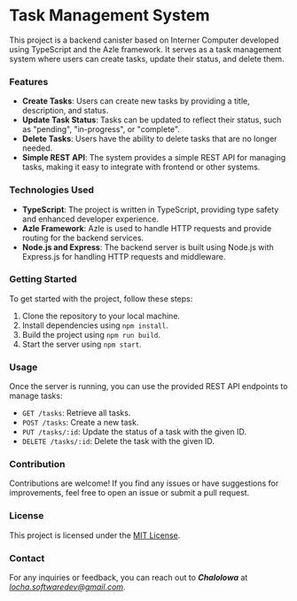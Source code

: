 # **Task Management System**

This project is a backend canister based on Interner Computer developed using TypeScript and the Azle framework. It serves as a task management system where users can create tasks, update their status, and delete them. 

### Features
- **Create Tasks**: Users can create new tasks by providing a title, description, and status.
- **Update Task Status**: Tasks can be updated to reflect their status, such as "pending", "in-progress", or "complete".
- **Delete Tasks**: Users have the ability to delete tasks that are no longer needed.
- **Simple REST API**: The system provides a simple REST API for managing tasks, making it easy to integrate with frontend or other systems.

### Technologies Used
- **TypeScript**: The project is written in TypeScript, providing type safety and enhanced developer experience.
- **Azle Framework**: Azle is used to handle HTTP requests and provide routing for the backend services.
- **Node.js and Express**: The backend server is built using Node.js with Express.js for handling HTTP requests and middleware.

### Getting Started
To get started with the project, follow these steps:
1. Clone the repository to your local machine.
2. Install dependencies using `npm install`.
3. Build the project using `npm run build`.
4. Start the server using `npm start`.

### Usage
Once the server is running, you can use the provided REST API endpoints to manage tasks:
- `GET /tasks`: Retrieve all tasks.
- `POST /tasks`: Create a new task.
- `PUT /tasks/:id`: Update the status of a task with the given ID.
- `DELETE /tasks/:id`: Delete the task with the given ID.

### Contribution
Contributions are welcome! If you find any issues or have suggestions for improvements, feel free to open an issue or submit a pull request.

### License
This project is licensed under the [MIT License](LICENSE).

### Contact
For any inquiries or feedback, you can reach out to ***Chalolowa*** at *locha.softwaredev@gmail.com*.

